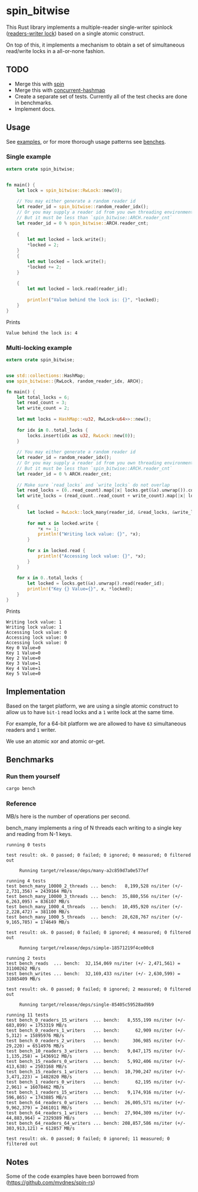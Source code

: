spin_bitwise
===========

This Rust library implements a multiple-reader single-writer spinlock ([readers-writer lock](https://en.wikipedia.org/wiki/Readers–writer_lock)) based on a single atomic construct.

On top of this, it implements a mechanism to obtain a set of simultaneous read/write locks in a all-or-none fashion.

## TODO

 - Merge this with [spin](https://github.com/mvdnes/spin-rs)
 - Merge this with [concurrent-hashmap](https://github.com/veddan/rust-concurrent-hashmap/blob/master/benches/concurrent.rs)
 - Create a separate set of tests. Currently all of the test checks are done in benchmarks.
 - Implement docs.

## Usage
See [examples](https://github.com/andreycizov/spin_bitwise_rs/tree/master/examples), or for more thorough usage patterns see [benches](https://github.com/andreycizov/spin_bitwise_rs/tree/master/benches).

### Single example

```rust
extern crate spin_bitwise;


fn main() {
    let lock = spin_bitwise::RwLock::new(0);
    
    // You may either generate a random reader id
    let reader_id = spin_bitwise::random_reader_idx();
    // Or you may supply a reader id from you own threading environment
    // But it must be less than `spin_bitwise::ARCH.reader_cnt`
    let reader_id = 0 % spin_bitwise::ARCH.reader_cnt;
    
    {
        let mut locked = lock.write();
        *locked = 2;
    }
    {
        let mut locked = lock.write();
        *locked += 2;
    }
    
    {
        let mut locked = lock.read(reader_id);
        
        println!("Value behind the lock is: {}", *locked);
    }
}

```

Prints

```
Value behind the lock is: 4
```

### Multi-locking example

```rust
extern crate spin_bitwise;


use std::collections::HashMap;
use spin_bitwise::{RwLock, random_reader_idx, ARCH};

fn main() {
    let total_locks = 6;
    let read_count = 3;
    let write_count = 2;
    
    let mut locks = HashMap::<u32, RwLock<u64>>::new();
    
    for idx in 0..total_locks {
        locks.insert(idx as u32, RwLock::new(0));
    }
    
    // You may either generate a random reader id
    let reader_id = random_reader_idx();
    // Or you may supply a reader id from you own threading environment
    // But it must be less than `spin_bitwise::ARCH.reader_cnt`
    let reader_id = 0 % ARCH.reader_cnt;
    
    // Make sure `read_locks` and `write_locks` do not overlap
    let read_locks = (0..read_count).map(|x| locks.get(&x).unwrap()).collect();
    let write_locks = (read_count..read_count + write_count).map(|x| locks.get(&x).unwrap()).collect();
    
    {
        let locked = RwLock::lock_many(reader_id, &read_locks, &write_locks);
        
        for mut x in locked.write {
            *x += 1;
            println!("Writing lock value: {}", *x);
        }
        
        for x in locked.read {
            println!("Accessing lock value: {}", *x);
        }
    }
    
    for x in 0..total_locks {
        let locked = locks.get(&x).unwrap().read(reader_id);
        println!("Key {} Value={}", x, *locked);
    }
}
```

Prints

```
Writing lock value: 1
Writing lock value: 1
Accessing lock value: 0
Accessing lock value: 0
Accessing lock value: 0
Key 0 Value=0
Key 1 Value=0
Key 2 Value=0
Key 3 Value=1
Key 4 Value=1
Key 5 Value=0
```

## Implementation

Based on the target platform, we are using a single atomic construct to allow us to have `bit-1` read locks and a `1` write lock at the same time.

For example, for a 64-bit platform we are allowed to have `63` simultaneous readers and `1` writer.

We use an atomic xor and atomic or-get.

## Benchmarks
### Run them yourself

```bash
cargo bench
```

### Reference
MB/s here is the number of operations per second.

bench_many implements a ring of N threads each writing to a single key and reading from N-1 keys.

```bach
running 0 tests

test result: ok. 0 passed; 0 failed; 0 ignored; 0 measured; 0 filtered out

     Running target/release/deps/many-a2c859d7a0e577ef

running 4 tests
test bench_many_10000_2_threads ... bench:   8,199,528 ns/iter (+/- 2,731,356) = 2439164 MB/s
test bench_many_10000_3_threads ... bench:  35,880,556 ns/iter (+/- 6,263,095) = 836107 MB/s
test bench_many_1000_4_threads  ... bench:  10,495,920 ns/iter (+/- 2,228,472) = 381100 MB/s
test bench_many_1000_5_threads  ... bench:  28,628,767 ns/iter (+/- 9,165,785) = 174649 MB/s

test result: ok. 0 passed; 0 failed; 0 ignored; 4 measured; 0 filtered out

     Running target/release/deps/simple-18571219f4ce00c8

running 2 tests
test bench_reads  ... bench:  32,154,069 ns/iter (+/- 2,471,561) = 31100262 MB/s
test bench_writes ... bench:  32,169,433 ns/iter (+/- 2,630,599) = 31085409 MB/s

test result: ok. 0 passed; 0 failed; 0 ignored; 2 measured; 0 filtered out

     Running target/release/deps/single-85405c59528ad9b9

running 11 tests
test bench_0_readers_15_writers  ... bench:   8,555,199 ns/iter (+/- 683,899) = 1753319 MB/s
test bench_0_readers_1_writers   ... bench:      62,909 ns/iter (+/- 5,312) = 15895976 MB/s
test bench_0_readers_2_writers   ... bench:     306,985 ns/iter (+/- 29,220) = 6514976 MB/s
test bench_10_readers_3_writers  ... bench:   9,047,175 ns/iter (+/- 1,135,258) = 1436912 MB/s
test bench_15_readers_0_writers  ... bench:   5,992,406 ns/iter (+/- 413,638) = 2503168 MB/s
test bench_15_readers_1_writers  ... bench:  10,790,247 ns/iter (+/- 3,471,223) = 1482820 MB/s
test bench_1_readers_0_writers   ... bench:      62,195 ns/iter (+/- 2,961) = 16078462 MB/s
test bench_1_readers_15_writers  ... bench:   9,174,916 ns/iter (+/- 596,865) = 1743885 MB/s
test bench_64_readers_0_writers  ... bench:  26,005,571 ns/iter (+/- 9,962,379) = 2461011 MB/s
test bench_64_readers_1_writers  ... bench:  27,904,309 ns/iter (+/- 44,883,964) = 2329389 MB/s
test bench_64_readers_64_writers ... bench: 208,857,586 ns/iter (+/- 303,913,121) = 612857 MB/s

test result: ok. 0 passed; 0 failed; 0 ignored; 11 measured; 0 filtered out
```

## Notes

Some of the code examples have been borrowed from (https://github.com/mvdnes/spin-rs)

